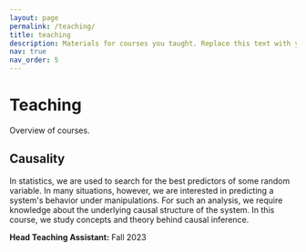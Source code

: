 ```yaml
---
layout: page
permalink: /teaching/
title: teaching
description: Materials for courses you taught. Replace this text with your description.
nav: true
nav_order: 5
---
```


# Teaching
Overview of courses.

## Causality
In statistics, we are used to search for the best predictors of some random variable. In many situations, however, we are interested in predicting a system's behavior under manipulations. For such an analysis, we require knowledge about the underlying causal structure of the system. In this course, we study concepts and theory behind causal inference.

**Head Teaching Assistant:** Fall 2023


